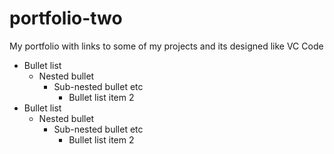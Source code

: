 # portfolio-two
My portfolio with links to some of my projects and its designed like VC Code


* Bullet list
  * Nested bullet
    * Sub-nested bullet etc
      * Bullet list item 2
* Bullet list
  * Nested bullet
    * Sub-nested bullet etc
      * Bullet list item 2
